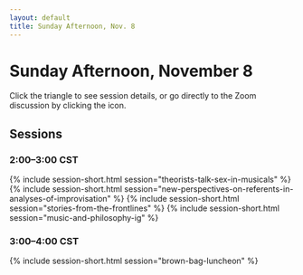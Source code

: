 ```yaml
---
layout: default
title: Sunday Afternoon, Nov. 8
---
```


# Sunday Afternoon, November 8

Click the triangle to see session details, or go directly to the Zoom discussion by clicking the <i class="fas fa-video"></i> icon.

## Sessions

### 2:00–3:00 CST
{% include session-short.html session="theorists-talk-sex-in-musicals" %}
{% include session-short.html session="new-perspectives-on-referents-in-analyses-of-improvisation" %}
{% include session-short.html session="stories-from-the-frontlines" %}
{% include session-short.html session="music-and-philosophy-ig" %}

### 3:00–4:00 CST
{% include session-short.html session="brown-bag-luncheon" %}
